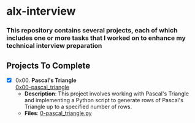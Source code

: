 # alx-interview

### This repository contains several projects, each of which includes one or more tasks that I worked on to enhance my technical interview preparation

## Projects To Complete
+ [x] 0x00. **Pascal's Triangle**<br/>[0x00-pascal_triangle](0x00-pascal_triangle)
	- **Description**: This project involves working with Pascal's Triangle and implementing a Python script to generate rows of Pascal's Triangle up to a specified number of rows.
	- **Files**: [0-pascal_triangle.py](0x00-pascal_triangle/0-pascal_triangle.py)
